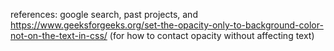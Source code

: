 references: google search, past projects, and https://www.geeksforgeeks.org/set-the-opacity-only-to-background-color-not-on-the-text-in-css/ (for how to contact opacity without affecting text)
